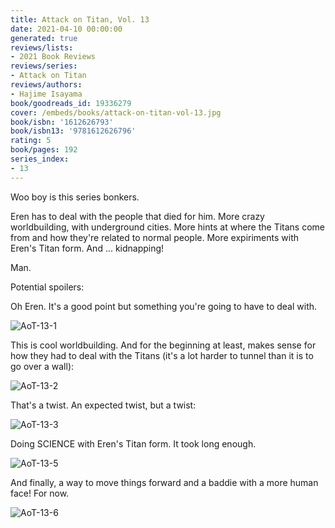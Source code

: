 ```yaml
---
title: Attack on Titan, Vol. 13
date: 2021-04-10 00:00:00
generated: true
reviews/lists:
- 2021 Book Reviews
reviews/series:
- Attack on Titan
reviews/authors:
- Hajime Isayama
book/goodreads_id: 19336279
cover: /embeds/books/attack-on-titan-vol-13.jpg
book/isbn: '1612626793'
book/isbn13: '9781612626796'
rating: 5
book/pages: 192
series_index:
- 13
---
```

Woo boy is this series bonkers.  

Eren has to deal with the people that died for him. More crazy worldbuilding, with underground cities. More hints at where the Titans come from and how they're related to normal people. More expiriments with Eren's Titan form. And ... kidnapping!  

<!--more-->

Man.  

Potential spoilers:  

Oh Eren. It's a good point but something you're going to have to deal with.  

![AoT-13-1](/embeds/books/attachments/aot-13-1.png)  

This is cool worldbuilding. And for the beginning at least, makes sense for how they had to deal with the Titans (it's a lot harder to tunnel than it is to go over a wall):  

![AoT-13-2](/embeds/books/attachments/aot-13-2.png)  

That's a twist. An expected twist, but a twist:  

![AoT-13-3](/embeds/books/attachments/aot-13-3.png)  

Doing SCIENCE with Eren's Titan form. It took long enough.  

![AoT-13-5](/embeds/books/attachments/aot-13-5.png)  

And finally, a way to move things forward and a baddie with a more human face! For now.  

![AoT-13-6](/embeds/books/attachments/aot-13-6.png)
